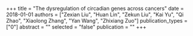 +++
title = "The dysregulation of circadian genes across cancers"
date = 2018-01-01
authors = ["Zexian Liu", "Huan Lin", "Zekun Liu", "Kai Yu", "Qi Zhao", "Xiaolong Zhang", "Yan Wang", "Zhixiang Zuo"]
publication_types = ["0"]
abstract = ""
selected = "false"
publication = ""
+++

